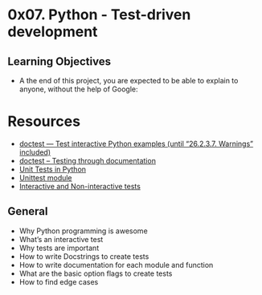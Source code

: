 # 0x07. Python - Test-driven development

## Learning Objectives
- A the end of this project, you are expected to be able to explain to anyone, without the help of Google:

# Resources
- [doctest — Test interactive Python examples (until “26.2.3.7. Warnings” included)](https://intranet.alxswe.com/rltoken/BwZJVq2MQ1_Vg_3gphoitQ)
- [doctest – Testing through documentation](https://intranet.alxswe.com/rltoken/96kLRRIOHzsn3VDDXT21HA)
- [Unit Tests in Python](https://intranet.alxswe.com/rltoken/wfuUl81Q3Nku1qCzdDHAfA)
- [Unittest module](https://intranet.alxswe.com/rltoken/1v-d9Ol13JabJq8UI6MIPg)
- [Interactive and Non-interactive tests](https://intranet.alxswe.com/rltoken/lB65hNMXBziXy4A0YLIOog)

## General
- Why Python programming is awesome
- What’s an interactive test
- Why tests are important
- How to write Docstrings to create tests
- How to write documentation for each module and function
- What are the basic option flags to create tests
- How to find edge cases
